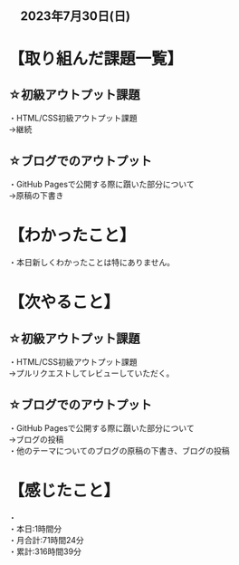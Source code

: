 ## 　2023年7月30日(日)
# 【取り組んだ課題一覧】
## ☆初級アウトプット課題
・HTML/CSS初級アウトプット課題<br>
→継続<br>
## ☆ブログでのアウトプット
・GitHub Pagesで公開する際に躓いた部分について<br>
→原稿の下書き<br>
# 【わかったこと】
・本日新しくわかったことは特にありません。<br>
# 【次やること】
## ☆初級アウトプット課題
・HTML/CSS初級アウトプット課題<br>
→プルリクエストしてレビューしていただく。<br>
## ☆ブログでのアウトプット
・GitHub Pagesで公開する際に躓いた部分について<br>
→ブログの投稿<br>
・他のテーマについてのブログの原稿の下書き、ブログの投稿<br>
# 【感じたこと】
・<br>
・本日:1時間分<br>
・月合計:71時間24分<br>
・累計:316時間39分<br>
